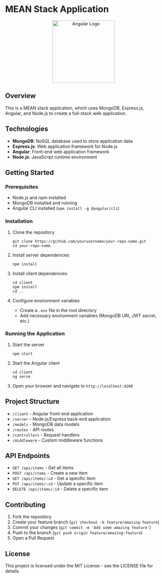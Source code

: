 # MEAN Stack Application

<p align="center">
  <img src="https://angular.io/assets/images/logos/angular/angular.svg" alt="Angular Logo" width="200"/>
</p>

## Overview

This is a MEAN stack application, which uses MongoDB, Express.js, Angular, and Node.js to create a full-stack web application.

## Technologies

- **MongoDB**: NoSQL database used to store application data
- **Express.js**: Web application framework for Node.js
- **Angular**: Front-end web application framework
- **Node.js**: JavaScript runtime environment

## Getting Started

### Prerequisites

- Node.js and npm installed
- MongoDB installed and running
- Angular CLI installed (`npm install -g @angular/cli`)

### Installation

1. Clone the repository

   ```
   git clone https://github.com/yourusername/your-repo-name.git
   cd your-repo-name
   ```

2. Install server dependencies

   ```
   npm install
   ```

3. Install client dependencies

   ```
   cd client
   npm install
   cd ..
   ```

4. Configure environment variables
   - Create a `.env` file in the root directory
   - Add necessary environment variables (MongoDB URI, JWT secret, etc.)

### Running the Application

1. Start the server

   ```
   npm start
   ```

2. Start the Angular client

   ```
   cd client
   ng serve
   ```

3. Open your browser and navigate to `http://localhost:4200`

## Project Structure

- `/client` - Angular front-end application
- `/server` - Node.js/Express back-end application
- `/models` - MongoDB data models
- `/routes` - API routes
- `/controllers` - Request handlers
- `/middleware` - Custom middleware functions

## API Endpoints

- `GET /api/items` - Get all items
- `POST /api/items` - Create a new item
- `GET /api/items/:id` - Get a specific item
- `PUT /api/items/:id` - Update a specific item
- `DELETE /api/items/:id` - Delete a specific item

## Contributing

1. Fork the repository
2. Create your feature branch (`git checkout -b feature/amazing-feature`)
3. Commit your changes (`git commit -m 'Add some amazing feature'`)
4. Push to the branch (`git push origin feature/amazing-feature`)
5. Open a Pull Request

## License

This project is licensed under the MIT License - see the LICENSE file for details.
